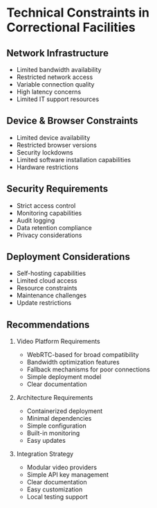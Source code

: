 # Technical Constraints in Correctional Facilities

## Network Infrastructure
- Limited bandwidth availability
- Restricted network access
- Variable connection quality
- High latency concerns
- Limited IT support resources

## Device & Browser Constraints
- Limited device availability
- Restricted browser versions
- Security lockdowns
- Limited software installation capabilities
- Hardware restrictions

## Security Requirements
- Strict access control
- Monitoring capabilities
- Audit logging
- Data retention compliance
- Privacy considerations

## Deployment Considerations
- Self-hosting capabilities
- Limited cloud access
- Resource constraints
- Maintenance challenges
- Update restrictions

## Recommendations
1. Video Platform Requirements
   - WebRTC-based for broad compatibility
   - Bandwidth optimization features
   - Fallback mechanisms for poor connections
   - Simple deployment model
   - Clear documentation

2. Architecture Requirements
   - Containerized deployment
   - Minimal dependencies
   - Simple configuration
   - Built-in monitoring
   - Easy updates

3. Integration Strategy
   - Modular video providers
   - Simple API key management
   - Clear documentation
   - Easy customization
   - Local testing support
